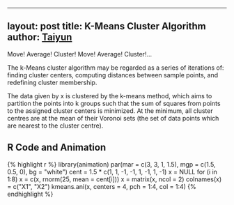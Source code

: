 



---
layout: post
title: K-Means Cluster Algorithm
author: <a href="http://taiyun.github.com/">Taiyun</a>
---


Move! Average! Cluster! Move! Average! Cluster!...

The k-Means cluster algorithm may be regarded as a series of iterations of: finding cluster centers, computing distances between sample points, and redefining cluster membership.

The data given by x is clustered by the k-means method, which aims to partition the points into k groups such that the sum of squares from points to the assigned cluster centers is minimized. At the minimum, all cluster centres are at the mean of their Voronoi sets (the set of data points which are nearest to the cluster centre).

## R Code and Animation

{% highlight r %}
library(animation)
par(mar = c(3, 3, 1, 1.5), mgp = c(1.5, 0.5, 0), bg = "white")
cent = 1.5 * c(1, 1, -1, -1, 1, -1, 1, -1)
x = NULL
for (i in 1:8) x = c(x, rnorm(25, mean = cent[i]))
x = matrix(x, ncol = 2)
colnames(x) = c("X1", "X2")
kmeans.ani(x, centers = 4, pch = 1:4, col = 1:4)
{% endhighlight %}


<div class="scianimator"><div id="k_means" style="display: inline-block;"></div></div>
<script type="text/javascript">
  (function($) {
    $(document).ready(function() {
      $("#k_means").scianimator({
          "images": ["http://animation.r-forge.r-project.org/pictures/k-means/k-means1.png", "http://animation.r-forge.r-project.org/pictures/k-means/k-means2.png", "http://animation.r-forge.r-project.org/pictures/k-means/k-means3.png", "http://animation.r-forge.r-project.org/pictures/k-means/k-means4.png", "http://animation.r-forge.r-project.org/pictures/k-means/k-means5.png", "http://animation.r-forge.r-project.org/pictures/k-means/k-means6.png", "http://animation.r-forge.r-project.org/pictures/k-means/k-means7.png", "http://animation.r-forge.r-project.org/pictures/k-means/k-means8.png", "http://animation.r-forge.r-project.org/pictures/k-means/k-means9.png", "http://animation.r-forge.r-project.org/pictures/k-means/k-means10.png", "http://animation.r-forge.r-project.org/pictures/k-means/k-means11.png", "http://animation.r-forge.r-project.org/pictures/k-means/k-means12.png", "http://animation.r-forge.r-project.org/pictures/k-means/k-means13.png", "http://animation.r-forge.r-project.org/pictures/k-means/k-means14.png", "http://animation.r-forge.r-project.org/pictures/k-means/k-means15.png", "http://animation.r-forge.r-project.org/pictures/k-means/k-means16.png"],
          "delay": 1000,
          "controls": ["first", "previous", "play", "next", "last", "loop", "speed"],
      });
      $("#k_means").scianimator("play");
    });
  })(jQuery);
</script>



